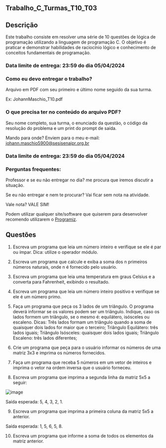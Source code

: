 ## Trabalho_C_Turmas_T10_T03

## Descrição
Este trabalho consiste em resolver uma série de 10 questões de lógica de programação utilizando a linguagem de programação C. O objetivo é praticar e demonstrar habilidades de raciocínio lógico e conhecimento de conceitos fundamentais de programação.

### Data limite de entrega: 23:59 do dia 05/04/2024

### Como eu devo entregar o trabalho? 
Arquivo em PDF com seu primeiro e último nome seguido da sua turma. 

Ex: JohannMaschio_T10.pdf

### O que precisa ter no conteúdo do arquivo PDF? 
Seu nome completo, sua turma, o enunciado da questão, o código da resolução do problema e um print do prompt de saída. 

Mando para onde? Enviem para o meu e-mail: johann.maschio5900@sesisenaipr.org.br

### Data limite de entrega: 23:59 do dia 05/04/2024

### Perguntas frequentes:

Professor e se eu não entregar no dia? me procura que iremos discutir a situação.

Se eu não entregar e nem te procurar? Vai ficar sem nota na atividade.

Vale nota? VALE SIM!

Podem utilizar qualquer site/software que quiserem para desenvolver recomendo utilizarem o [Programiz](https://www.programiz.com/c-programming/online-compiler/).

## Questões

1. Escreva um programa que leia um número inteiro e verifique se ele é par ou ímpar.
Dica: utilize o operador módulo.

2. Escreva um programa que calcule e exiba a soma dos n primeiros números naturais, onde n é fornecido pelo usuário.

3. Escreva um programa que leia uma temperatura em graus Celsius e a converta para Fahrenheit, exibindo o resultado.

4. Escreva um programa que leia um número inteiro positivo e verifique se ele é um número primo.

5. Faça um programa que peça os 3 lados de um triângulo. O programa deverá informar se os valores podem ser um triângulo. Indique, caso os lados formem um triângulo, se o mesmo é: equilátero, isósceles ou escaleno.
Dicas:
Três lados formam um triângulo quando a soma de quaisquer dois lados for maior que o terceiro;
Triângulo Equilátero: três lados iguais;
Triângulo Isósceles: quaisquer dois lados iguais;
Triângulo Escaleno: três lados diferentes;

6. Crie um programa que peça para o usuário informar os números de uma matriz 3x3 e imprima os números fornecidos.

7. Faça um programa que receba 5 números em um vetor de inteiros e imprima o vetor na ordem inversa que o usuário forneceu.

8. Escreva um programa que imprima a segunda linha da matriz 5x5 a seguir:
   
![image](https://github.com/JohannMaschio/Trabalho_C_Turmas_T10_T03/assets/16520269/2bb92b7d-c0c7-4566-a8a0-bf28906951f2)

Saída esperada: 5, 4, 3, 2, 1.

9. Escreva um programa que imprima a primeira coluna da matriz 5x5 a anterior.
   
Saída esperada: 1, 5, 6, 5, 8.

10. Escreva um programa que informe a soma de todos os elementos da matriz anterior.
